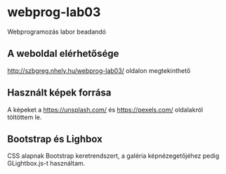 # webprog-lab03

Webprogramozás labor beadandó

## A weboldal elérhetősége

http://szbgreg.nhely.hu/webprog-lab03/ oldalon megtekinthető

## Használt képek forrása

A képeket a https://unsplash.com/ és https://pexels.com/ oldalakról töltöttem le.

## Bootstrap és Lighbox

CSS alapnak Bootstrap keretrendszert, a galéria képnézegetőjéhez pedig GLightbox.js-t használtam.
